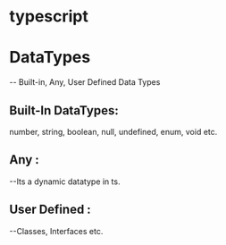 # typescript

# DataTypes 
 -- Built-in, Any, User Defined Data Types
 ## Built-In DataTypes: 
 number, string, boolean, null, undefined, enum, void etc.
 ## Any : 
 --Its a dynamic datatype in ts. 
 ## User Defined :
 --Classes, Interfaces etc. 
 
 
 

